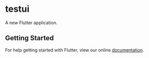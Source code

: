 # testui

A new Flutter application.

## Getting Started

For help getting started with Flutter, view our online
[documentation](https://flutter.io/).
